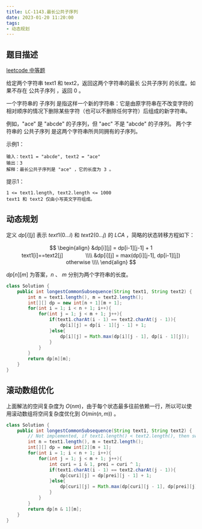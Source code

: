 ```yaml
---
title: LC-1143.最长公共子序列
date: 2023-01-20 11:20:00
tags:
- 动态规划
---
```


## 题目描述
[leetcode 中等题](https://leetcode.cn/problems/longest-common-subsequence/)

给定两个字符串 text1 和 text2，返回这两个字符串的最长 公共子序列 的长度。如果不存在 公共子序列 ，返回 0 。

一个字符串的 子序列 是指这样一个新的字符串：它是由原字符串在不改变字符的相对顺序的情况下删除某些字符（也可以不删除任何字符）后组成的新字符串。

例如，"ace" 是 "abcde" 的子序列，但 "aec" 不是 "abcde" 的子序列。
两个字符串的 公共子序列 是这两个字符串所共同拥有的子序列。


示例1：
```
输入：text1 = "abcde", text2 = "ace" 
输出：3  
解释：最长公共子序列是 "ace" ，它的长度为 3 。
```

提示1：
```
1 <= text1.length, text2.length <= 1000
text1 和 text2 仅由小写英文字符组成。
```

## 动态规划
定义 $dp[i][j]$ 表示 $text1(0...i)$ 和 $text2(0...j)$ 的 $LCA$ ，简略的状态转移方程如下：

$$
\begin{align}
&dp[i][j] = dp[i-1][j-1] + 1　　　　　　　　　　　　　　　　text1[i]==text2[j]　　　　 \\\\
&dp[i][j] = max(dp[i][j-1], dp[i-1][j])　　　　 　　　　　　　otherwise \\\\
\end{align}
$$

$dp[n][m]$ 为答案，$n$ 、 $m$ 分别为两个字符串的长度。
```Java
class Solution {
    public int longestCommonSubsequence(String text1, String text2) {
        int n = text1.length(), m = text2.length();
        int[][] dp = new int[n + 1][m + 1];
        for(int i = 1; i < n + 1; i++){
            for(int j = 1; j < m + 1; j++){
                if(text1.charAt(i - 1) == text2.charAt(j - 1)){
                    dp[i][j] = dp[i - 1][j - 1] + 1;
                }else{
                    dp[i][j] = Math.max(dp[i][j - 1], dp[i - 1][j]);
                }
            }
        }
        return dp[n][m];
    }
}
```

## 滚动数组优化
上面解法的空间复杂度为 $O(nm)$，由于每个状态最多往前依赖一行，所以可以使用滚动数组将空间复杂度优化到 $O(min(n, m))$ 。
```Java
class Solution {
    public int longestCommonSubsequence(String text1, String text2) {
        // Not implemented, if text1.length() < text2.length(), then swap text1 and text2
        int n = text1.length(), m = text2.length();
        int[][] dp = new int[2][m + 1];
        for(int i = 1; i < n + 1; i++){
            for(int j = 1; j < m + 1; j++){
                int curi = i & 1, prei = curi ^ 1;
                if(text1.charAt(i - 1) == text2.charAt(j - 1)){
                    dp[curi][j] = dp[prei][j - 1] + 1;
                }else{
                    dp[curi][j] = Math.max(dp[curi][j - 1], dp[prei][j]);
                }
            }
        }
        return dp[n & 1][m];
    }
}
```